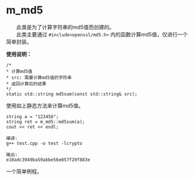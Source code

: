 # m_md5
&emsp;&emsp;此类是为了计算字符串的md5值而创建的。</br>
&emsp;&emsp;此类主要通过 `#include<openssl/md5.h>` 内的函数计算md5值，仅进行一个简单封装。

**使用说明：**
```
/*
* 计算md5值
* src: 需要计算md5值的字符串
* 返回计算后的结果
*/
static std::string md5sum(const std::string& src);
```
使用如上静态方法来计算md5值。
```
string a = "123456";
string ret = m_md5::md5sum(a);
cout << ret << endl;

编译:
g++ test.cpp -o test -lcrypto

输出:
e10adc3949ba59abbe56e057f20f883e
```
一个简单例程。

